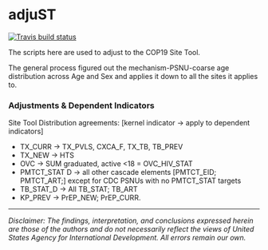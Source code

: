 # adjuST

[![Travis build status](https://travis-ci.org/achafetz/adjuST.svg?branch=master)](https://travis-ci.org/achafetz/adjuST)

The scripts here are used to adjust to the COP19 Site Tool. 

The general process figured out the mechanism-PSNU-coarse age distribution across Age and Sex and applies it down to all the sites it applies to.

### Adjustments & Dependent Indicators

Site Tool Distribution agreements: [kernel indicator -> apply to dependent indicators]

- TX_CURR -> TX_PVLS, CXCA_F, TX_TB, TB_PREV
- TX_NEW -> HTS
- OVC -> SUM graduated, active <18 = OVC_HIV_STAT
- PMTCT_STAT D -> all other cascade elements [PMTCT_EID; PMTCT_ART;] except for CDC PSNUs with no PMTCT_STAT targets
- TB_STAT_D -> All TB_STAT; TB_ART
- KP_PREV -> PrEP_NEW; PrEP_CURR.


---

*Disclaimer: The findings, interpretation, and conclusions expressed herein are those of the authors and do not necessarily reflect the views of United States Agency for International Development. All errors remain our own.*
